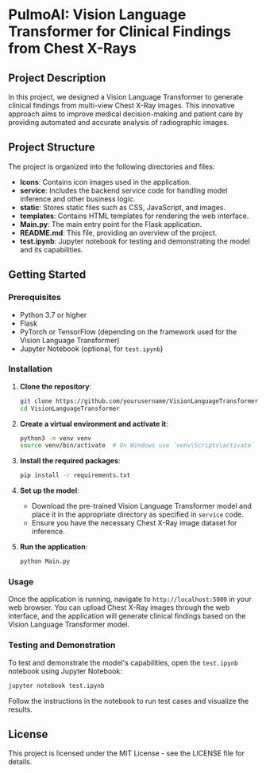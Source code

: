 # PulmoAI: Vision Language Transformer for Clinical Findings from Chest X-Rays

## Project Description

In this project, we designed a Vision Language Transformer to generate clinical findings from multi-view Chest X-Ray images. This innovative approach aims to improve medical decision-making and patient care by providing automated and accurate analysis of radiographic images.

## Project Structure

The project is organized into the following directories and files:

- **Icons**: Contains icon images used in the application.
- **service**: Includes the backend service code for handling model inference and other business logic.
- **static**: Stores static files such as CSS, JavaScript, and images.
- **templates**: Contains HTML templates for rendering the web interface.
- **Main.py**: The main entry point for the Flask application.
- **README.md**: This file, providing an overview of the project.
- **test.ipynb**: Jupyter notebook for testing and demonstrating the model and its capabilities.

## Getting Started

### Prerequisites

- Python 3.7 or higher
- Flask
- PyTorch or TensorFlow (depending on the framework used for the Vision Language Transformer)
- Jupyter Notebook (optional, for `test.ipynb`)

### Installation

1. **Clone the repository**:
    ```bash
    git clone https://github.com/yourusername/VisionLanguageTransformer.git
    cd VisionLanguageTransformer
    ```

2. **Create a virtual environment and activate it**:
    ```bash
    python3 -m venv venv
    source venv/bin/activate  # On Windows use `venv\Scripts\activate`
    ```

3. **Install the required packages**:
    ```bash
    pip install -r requirements.txt
    ```

4. **Set up the model**:
    - Download the pre-trained Vision Language Transformer model and place it in the appropriate directory as specified in `service` code.
    - Ensure you have the necessary Chest X-Ray image dataset for inference.

5. **Run the application**:
    ```bash
    python Main.py
    ```

### Usage

Once the application is running, navigate to `http://localhost:5000` in your web browser. You can upload Chest X-Ray images through the web interface, and the application will generate clinical findings based on the Vision Language Transformer model.

### Testing and Demonstration

To test and demonstrate the model's capabilities, open the `test.ipynb` notebook using Jupyter Notebook:
```bash
jupyter notebook test.ipynb
```
Follow the instructions in the notebook to run test cases and visualize the results.

## License

This project is licensed under the MIT License - see the LICENSE file for details.

